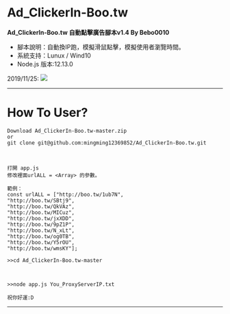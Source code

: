 # Ad_ClickerIn-Boo.tw
**Ad_ClickerIn-Boo.tw 
自動點擊廣告腳本v1.4 By Bebo0010**

* 腳本說明：自動換IP跑，模擬滑鼠點擊，模擬使用者瀏覽時間。
* 系統支持：Lunux / Wind10
* Node.js 版本:12.13.0


2019/11/25:
![](https://i.imgur.com/M8xgWKr.png)




---

# How To User?
```
Download Ad_ClickerIn-Boo.tw-master.zip
or
git clone git@github.com:mingming12369852/Ad_ClickerIn-Boo.tw.git



打開 app.js 
修改裡面urlALL = <Array> 的參數。

範例：
const urlALL = ["http://boo.tw/1ub7N",
"http://boo.tw/SBtj9",
"http://boo.tw/QkVAz",
"http://boo.tw/MICuz",
"http://boo.tw/jxXDD",
"http://boo.tw/9pZ1P",
"http://boo.tw/N_xLt",
"http://boo.tw/og0TB",
"http://boo.tw/Y5rOU",
"http://boo.tw/wmsKY"];

>>cd Ad_ClickerIn-Boo.tw-master



>>node app.js You_ProxyServerIP.txt

祝你好運:D

```



---
